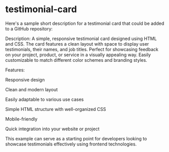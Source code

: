 # testimonial-card

Here's a sample short description for a testimonial card that could be added to a GitHub repository:

Description:
A simple, responsive testimonial card designed using HTML and CSS. The card features a clean layout with space to display user testimonials,
their names, and job titles. Perfect for showcasing feedback on your project, product, or service in a visually appealing way. 
Easily customizable to match different color schemes and branding styles.

Features:

Responsive design

Clean and modern layout

Easily adaptable to various use cases

Simple HTML structure with well-organized CSS

Mobile-friendly

Quick integration into your website or project


This example can serve as a starting point for developers looking to showcase testimonials effectively using frontend technologies.
